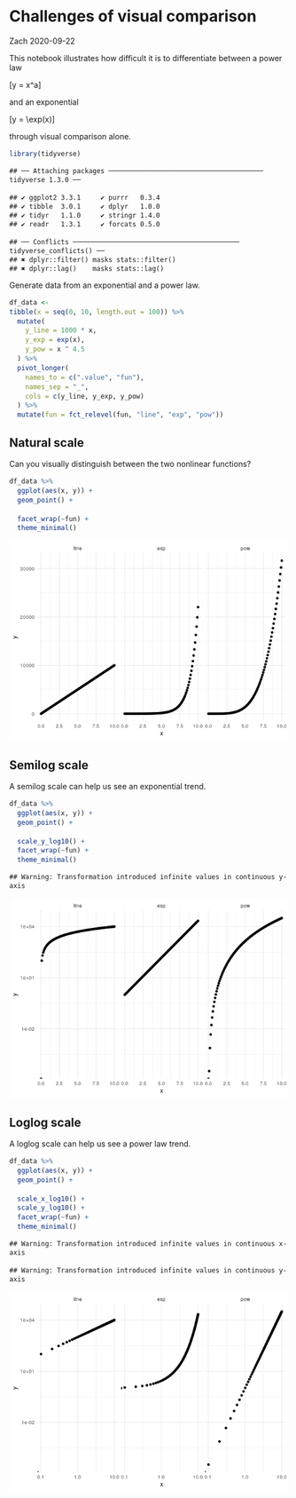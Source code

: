 Challenges of visual comparison
================
Zach
2020-09-22

This notebook illustrates how difficult it is to differentiate between a
power law

\[y = x^a\]

and an exponential

\[y = \exp(x)\]

through visual comparison
    alone.

``` r
library(tidyverse)
```

    ## ── Attaching packages ─────────────────────────────────────── tidyverse 1.3.0 ──

    ## ✔ ggplot2 3.3.1     ✔ purrr   0.3.4
    ## ✔ tibble  3.0.1     ✔ dplyr   1.0.0
    ## ✔ tidyr   1.1.0     ✔ stringr 1.4.0
    ## ✔ readr   1.3.1     ✔ forcats 0.5.0

    ## ── Conflicts ────────────────────────────────────────── tidyverse_conflicts() ──
    ## ✖ dplyr::filter() masks stats::filter()
    ## ✖ dplyr::lag()    masks stats::lag()

Generate data from an exponential and a power law.

``` r
df_data <-
tibble(x = seq(0, 10, length.out = 100)) %>%
  mutate(
    y_line = 1000 * x,
    y_exp = exp(x),
    y_pow = x ^ 4.5
  ) %>%
  pivot_longer(
    names_to = c(".value", "fun"),
    names_sep = "_",
    cols = c(y_line, y_exp, y_pow)
  ) %>%
  mutate(fun = fct_relevel(fun, "line", "exp", "pow"))
```

## Natural scale

<!-- ------------------------- -->

Can you visually distinguish between the two nonlinear functions?

``` r
df_data %>%
  ggplot(aes(x, y)) +
  geom_point() +

  facet_wrap(~fun) +
  theme_minimal()
```

![](scales-functions_files/figure-gfm/scale-natural-1.png)<!-- -->

## Semilog scale

<!-- ------------------------- -->

A semilog scale can help us see an exponential trend.

``` r
df_data %>%
  ggplot(aes(x, y)) +
  geom_point() +

  scale_y_log10() +
  facet_wrap(~fun) +
  theme_minimal()
```

    ## Warning: Transformation introduced infinite values in continuous y-axis

![](scales-functions_files/figure-gfm/scale-semilog-1.png)<!-- -->

## Loglog scale

<!-- ------------------------- -->

A loglog scale can help us see a power law trend.

``` r
df_data %>%
  ggplot(aes(x, y)) +
  geom_point() +

  scale_x_log10() +
  scale_y_log10() +
  facet_wrap(~fun) +
  theme_minimal()
```

    ## Warning: Transformation introduced infinite values in continuous x-axis

    ## Warning: Transformation introduced infinite values in continuous y-axis

![](scales-functions_files/figure-gfm/scale-loglog-1.png)<!-- -->
